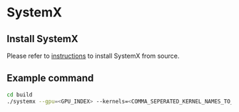 # SystemX

## Install SystemX
Please refer to [instructions](SYSTEMX_INSTALL.md) to install SystemX from source.

## Example command
``` bash
cd build
./systemx --gpu=<GPU_INDEX> --kernels=<COMMA_SEPERATED_KERNEL_NAMES_TO_RUN>
```